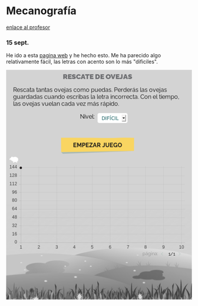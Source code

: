 # Mecanografía

[enlace al profesor](https://github.com/d-prieto/Inkscape-fresado-y-soldadura/blob/main/Mecanograf%C3%ADa.md#informaci%C3%B3n-sobre-mecanograf%C3%ADa)

### 15 sept.

He ido a esta [pagina web](https://agilefingers.com/es/) y he hecho esto. Me ha parecido algo relativamente fácil, las letras con acento son lo más "dificiles".


![](https://raw.githubusercontent.com/Samael696/1er-trimestre/main/Captura%20de%20pantalla%20de%202021-09-15%2012-09-59.png)
